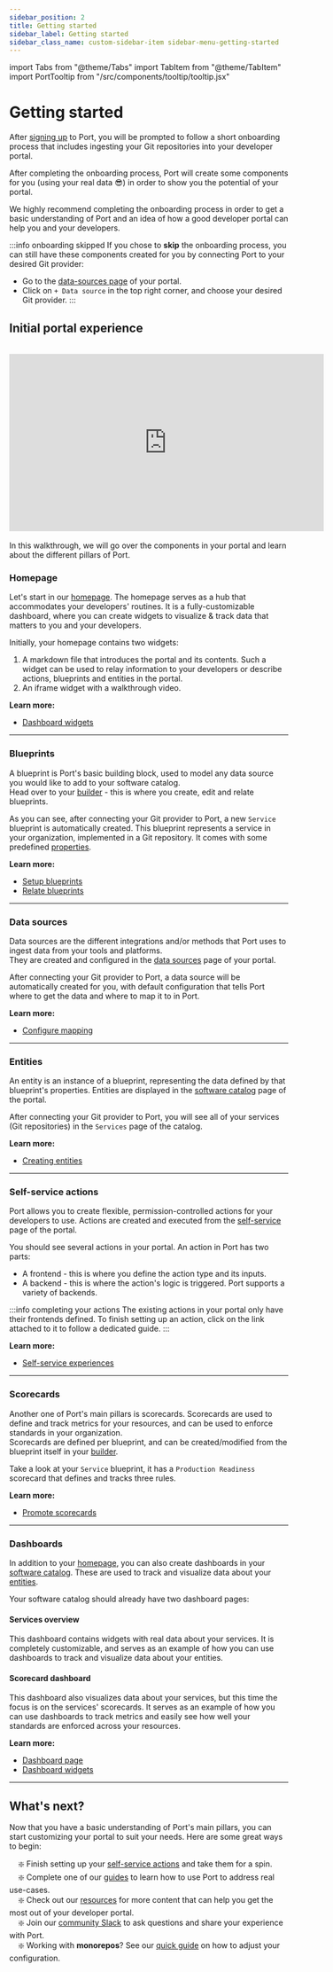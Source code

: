 ```yaml
---
sidebar_position: 2
title: Getting started
sidebar_label: Getting started
sidebar_class_name: custom-sidebar-item sidebar-menu-getting-started
---
```


import Tabs from "@theme/Tabs"
import TabItem from "@theme/TabItem"
import PortTooltip from "/src/components/tooltip/tooltip.jsx"

# Getting started

After [signing up](https://app.getport.io) to Port, you will be prompted to follow a short onboarding process that includes ingesting your Git repositories into your developer portal.  

After completing the onboarding process, Port will create some components for you (using your real data 😎) in order to show you the potential of your portal.  

We highly recommend completing the onboarding process in order to get a basic understanding of Port and an idea of how a good developer portal can help you and your developers.  

:::info onboarding skipped
If you chose to **skip** the onboarding process, you can still have these components created for you by connecting Port to your desired Git provider:
- Go to the [data-sources page](https://app.getport.io/settings/data-sources) of your portal.
- Click on `+ Data source` in the top right corner, and choose your desired Git provider.
:::

## Initial portal experience

<br/>
<center>

<iframe width="568" height="320" src="https://www.youtube.com/embed/ggXL2ZsPVQM" title="YouTube video player" frameborder="0" allow="accelerometer; autoplay; clipboard-write; encrypted-media; gyroscope; picture-in-picture; web-share" allowfullscreen allow="fullscreen;"></iframe>

</center>
<br/>
In this walkthrough, we will go over the components in your portal and learn about the different pillars of Port.

### Homepage

Let's start in our [homepage](https://app.getport.io/organization/home). The homepage serves as a hub that accommodates your developers' routines. It is a fully-customizable dashboard, where you can create widgets to visualize & track data that matters to you and your developers.  

Initially, your homepage contains two widgets:
1. A markdown file that introduces the portal and its contents. Such a widget can be used to relay information to your developers or describe actions, blueprints and entities in the portal.
2. An iframe widget with a walkthrough video.

**Learn more:**

- [Dashboard widgets](https://docs.port.io/customize-pages-dashboards-and-plugins/dashboards/#widget-types)

---

### Blueprints

A blueprint is Port's basic building block, used to model any data source you would like to add to your software catalog.  
Head over to your [builder](https://app.getport.io/settings/data-model) - this is where you create, edit and relate blueprints.  

As you can see, after connecting your Git provider to Port, a new `Service` blueprint is automatically created. This blueprint represents a service in your organization, implemented in a Git repository. It comes with some predefined [properties](https://docs.port.io/build-your-software-catalog/customize-integrations/configure-data-model/setup-blueprint/properties/).

**Learn more:**

- [Setup blueprints](https://docs.port.io/build-your-software-catalog/customize-integrations/configure-data-model/setup-blueprint/)
- [Relate blueprints](https://docs.port.io/build-your-software-catalog/customize-integrations/configure-data-model/relate-blueprints/)

---

### Data sources

Data sources are the different integrations and/or methods that Port uses to ingest data from your tools and platforms.  
They are created and configured in the [data sources](https://app.getport.io/settings/data-sources) page of your portal.

After connecting your Git provider to Port, a data source will be automatically created for you, with default configuration that tells Port where to get the data and where to map it to in Port.

**Learn more:**

- [Configure mapping](https://docs.port.io/build-your-software-catalog/customize-integrations/configure-mapping)

---

### Entities

An entity is an instance of a blueprint, representing the data defined by that blueprint's properties. Entities are displayed in the [software catalog](https://app.getport.io/services) page of the portal.  

After connecting your Git provider to Port, you will see all of your services (Git repositories) in the `Services` page of the catalog.

**Learn more:**

- [Creating entities](https://docs.port.io/build-your-software-catalog/sync-data-to-catalog/#creating-entities)

---

### Self-service actions

Port allows you to create flexible, permission-controlled actions for your developers to use. Actions are created and executed from the [self-service](https://app.getport.io/self-serve) page of the portal.  

You should see several actions in your portal. An action in Port has two parts:
- A frontend - this is where you define the action type and its inputs.
- A backend - this is where the action's logic is triggered. Port supports a variety of backends.

:::info completing your actions
The existing actions in your portal only have their frontends defined. To finish setting up an action, click on the link attached to it to follow a dedicated guide.
:::

**Learn more:**

- [Self-service experiences](https://docs.port.io/actions-and-automations/create-self-service-experiences/)

---

### Scorecards

Another one of Port's main pillars is scorecards. Scorecards are used to define and track metrics for your resources, and can be used to enforce standards in your organization.  
Scorecards are defined per blueprint, and can be created/modified from the blueprint itself in your [builder](https://app.getport.io/settings/data-model).

Take a look at your `Service` blueprint, it has a `Production Readiness` scorecard that defines and tracks three rules.  

**Learn more:**

- [Promote scorecards](https://docs.port.io/promote-scorecards/)

---

### Dashboards

In addition to your [homepage](#homepage), you can also create dashboards in your [software catalog](https://app.getport.io/services). These are used to track and visualize data about your [entities](#entities).

Your software catalog should already have two dashboard pages:

#### Services overview

This dashboard contains widgets with real data about your services. It is completely customizable, and serves as an example of how you can use dashboards to track and visualize data about your entities.

#### Scorecard dashboard

This dashboard also visualizes data about your services, but this time the focus is on the services' scorecards. It serves as an example of how you can use dashboards to track metrics and easily see how well your standards are enforced across your resources.

**Learn more:**

- [Dashboard page](https://docs.port.io/customize-pages-dashboards-and-plugins/page/dashboard-page)
- [Dashboard widgets](https://docs.port.io/customize-pages-dashboards-and-plugins/dashboards/)

---

## What's next?

Now that you have a basic understanding of Port's main pillars, you can start customizing your portal to suit your needs. Here are some great ways to begin:

&nbsp;&nbsp;&nbsp; ❇️ Finish setting up your [self-service actions](#self-service-actions) and take them for a spin.  
&nbsp;&nbsp;&nbsp; ❇️ Complete one of our [guides](/guides) to learn how to use Port to address real use-cases.  
&nbsp;&nbsp;&nbsp; ❇️ Check out our [resources](/resources) for more content that can help you get the most out of your developer portal.  
&nbsp;&nbsp;&nbsp; ❇️ Join our [community Slack](https://www.getport.io/community) to ask questions and share your experience with Port.  
&nbsp;&nbsp;&nbsp; ❇️ Working with **monorepos**? See our [quick guide](/build-your-software-catalog/sync-data-to-catalog/git/working-with-monorepos) on how to adjust your configuration.
